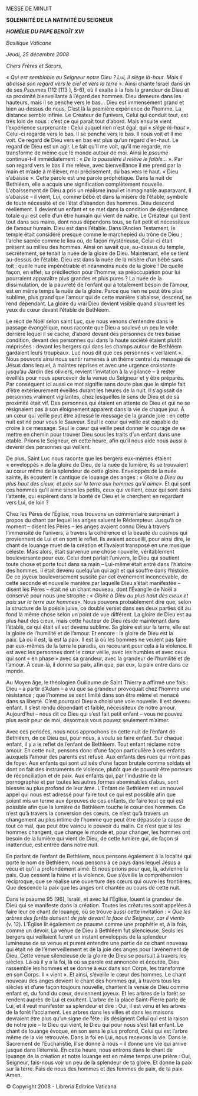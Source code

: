 MESSE DE MINUIT

**SOLENNITÉ DE LA NATIVITÉ DU SEIGNEUR**

***HOMÉLIE DU PAPE BENOÎT XVI***

*Basilique Vaticane*

*Jeudi, 25 décembre 2008*

*Chers Frères et Sœurs,*

« *Qui est semblable au Seigneur notre Dieu ? Lui, il siège là-haut. Mais il abaisse son regard vers le ciel et vers la terre* ». Ainsi chante Israël dans un de ses *Psaumes* (112 [113 ], 5-6), où il exalte à la fois la grandeur de Dieu et sa proximité bienveillante à l’égard des hommes. Dieu demeure dans les hauteurs, mais il se penche vers le bas… Dieu est immensément grand et bien au-dessus de nous. C’est là la première expérience de l’homme. La distance semble infinie. Le Créateur de l’univers, Celui qui conduit tout, est très loin de nous : c’est ce qui paraît tout d’abord. Mais ensuite vient l’expérience surprenante : Celui auquel rien n’est égal, qui « *siège là-haut* », Celui-ci regarde vers le bas. Il se penche vers le bas. Il nous voit et Il me voit. Ce regard de Dieu vers en bas est plus qu’un regard d’en-haut. Le regard de Dieu est un agir. Le fait qu’Il me voit, qu’il me regarde, me transforme de même que le monde autour de moi. Ainsi le *psaume* continue-t-il immédiatement : « *De la poussière il relève le faible…* ». Par son regard vers le bas il me relève, avec bienveillance il me prend par la main et m’aide à m’élever, moi précisément, du bas vers le haut. « Dieu s’abaisse ». Cette parole est une parole prophétique. Dans la nuit de Bethléem, elle a acquis une signification complètement nouvelle. L’abaissement de Dieu a pris un réalisme inouï et inimaginable auparavant. Il s’abaisse – il vient, Lui, comme bébé et dans la misère de l’étable, symbole de toute nécessité et de l’état d’abandon des hommes. Dieu descend réellement. Il devient un enfant et se met dans la condition de dépendance totale qui est celle d’un être humain qui vient de naître. Le Créateur qui tient tout dans ses mains, dont nous dépendons tous, se fait petit et nécessiteux de l’amour humain. Dieu est dans l’étable. Dans l’Ancien Testament, le temple était considéré presque comme le marchepied du trône de Dieu ; l’arche sacrée comme le lieu où, de façon mystérieuse, Celui-ci était présent au milieu des hommes. Ainsi on savait que, au-dessus du temple, secrètement, se tenait la nuée de la gloire de Dieu. Maintenant, elle se tient au-dessus de l’étable. Dieu est dans la nuée de la misère d’un bébé sans toit : quelle nuée impénétrable et néanmoins nuée de la gloire ! De quelle façon, en effet, sa prédilection pour l’homme, sa préoccupation pour lui pourraient apparaître plus grandes et plus pures ? La nuée de la dissimulation, de la pauvreté de l’enfant qui a totalement besoin de l’amour, est en même temps la nuée de la gloire. Parce que rien ne peut être plus sublime, plus grand que l’amour qui de cette manière s’abaisse, descend, se rend dépendant. La gloire du vrai Dieu devient visible quand s’ouvrent les yeux du cœur devant l’étable de Bethléem.

Le récit de Noël selon saint Luc, que nous venons d’entendre dans le passage évangélique, nous raconte que Dieu a soulevé un peu le voile derrière lequel il se cache, d’abord devant des personnes de très basse condition, devant des personnes qui dans la haute société étaient plutôt méprisées : devant les bergers qui dans les champs autour de Bethléem gardaient leurs troupeaux. Luc nous dit que ces personnes « veillaient ». Nous pouvons ainsi nous sentir ramenés à un thème central du message de Jésus dans lequel, à maintes reprises et avec une urgence croissante jusqu’au Jardin des oliviers, revient l’invitation à la vigilance – à rester éveillés pour nous apercevoir de la venue du Seigneur et y être préparés. Par conséquent ici aussi ce mot signifie sans doute plus que le simple fait d’être extérieurement éveillés durant les heures de la nuit. Il s’agissait de personnes vraiment vigilantes, chez lesquelles le sens de Dieu et de sa proximité était vif. Des personnes qui étaient en attente de Dieu et qui ne se résignaient pas à son éloignement apparent dans la vie de chaque jour. À un cœur qui veille peut être adressé le message de la grande joie : en cette nuit est né pour vous le Sauveur. Seul le cœur qui veille est capable de croire à ce message. Seul le cœur qui veille peut donner le courage de se mettre en chemin pour trouver Dieu sous les traits d’un enfant dans une étable. Prions le Seigneur, en cette heure, afin qu’il nous aide nous aussi à devenir des personnes qui veillent.

De plus, Saint Luc nous raconte que les bergers eux-mêmes étaient « enveloppés » de la gloire de Dieu, de la nuée de lumière, ils se trouvaient au cœur même de la splendeur de cette gloire. Enveloppés de la nuée sainte, ils écoutent le cantique de louange des anges : « *Gloire à Dieu au plus haut des cieux, et paix sur la terre aux hommes qu’il aime*». Et qui sont ces hommes qu’il aime sinon les petits, ceux qui veillent, ceux qui sont dans l’attente, qui espèrent dans la bonté de Dieu et le cherchent en regardant vers Lui, de loin ?

Chez les Pères de l’Église, nous trouvons un commentaire surprenant à propos du chant par lequel les anges saluent le Rédempteur. Jusqu’à ce moment – disent les Pères – les anges avaient connu Dieu à travers l’immensité de l’univers, à travers la cohérence et la beauté du cosmos qui proviennent de Lui et en sont le reflet. Ils avaient accueilli, pour ainsi dire, le chant de louange muet de la création et l’avaient transposé en une musique céleste. Mais alors, était survenue une chose nouvelle, véritablement bouleversante pour eux. Celui dont parlait l’univers, le Dieu qui soutient toute chose et porte tout dans sa main – Lui-même était entré dans l’histoire des hommes, il était devenu quelqu’un qui agit et qui souffre dans l’histoire. De ce joyeux bouleversement suscité par cet évènement inconcevable, de cette seconde et nouvelle manière par laquelle Dieu s’était manifestée – disent les Pères – était né un chant nouveau, dont l’Évangile de Noël a conservé pour nous une strophe : « *Gloire à Dieu au plus haut des cieux et paix sur la terre aux hommes*». Nous pouvons probablement dire que, selon la structure de la poésie juive, ce double verset dans ses deux parties dit au fond la même chose selon un point de vue différent. La gloire de Dieu est au plus haut des cieux, mais cette hauteur de Dieu réside maintenant dans l’étable, ce qui était vil est devenu sublime. Sa gloire est sur la terre, elle est la gloire de l’humilité et de l’amour. Et encore : la gloire de Dieu est la paix. Là où il est, là est la paix. Il est là où les hommes ne veulent pas faire par eux-mêmes de la terre le paradis, en recourant pour cela à la violence. Il est avec les personnes dont le cœur veille, avec les humbles et avec ceux qui sont « en phase » avec sa grandeur, avec la grandeur de l’humilité et de l’amour. À ceux-là, il donne sa paix, afin que, par eux, la paix entre dans ce monde.

Au Moyen âge, le théologien Guillaume de Saint Thierry a affirmé une fois : Dieu – à partir d’Adam – a vu que sa grandeur provoquait chez l’homme une résistance ; que l’homme se sent limité dans son être même et menacé dans sa liberté. C’est pourquoi Dieu a choisi une voie nouvelle. Il est devenu enfant. Il s’est rendu dépendant et faible, nécessiteux de notre amour. Aujourd’hui – nous dit ce Dieu qui s’est fait petit enfant – vous ne pouvez plus avoir peur de moi, désormais vous pouvez seulement m’aimer.

Avec ces pensées, nous nous approchons en cette nuit de l’enfant de Bethléem, de ce Dieu qui, pour nous, a voulu se faire enfant. Sur chaque enfant, il y a le reflet de l’enfant de Bethléem. Tout enfant réclame notre amour. En cette nuit, pensons donc d’une façon particulière à ces enfants auxquels l’amour des parents est refusé. Aux enfants des rues qui n’ont pas de foyer. Aux enfants qui sont utilisés d’une façon brutale comme soldats et dont on fait des instruments de violence, plutôt que de pouvoir être porteurs de réconciliation et de paix. Aux enfants qui, par l’industrie de la pornographie et par toutes les autres formes abominables d’abus, sont blessés au plus profond de leur âme. L’Enfant de Bethléem est un nouvel appel qui nous est adressé pour faire tout ce qui est possible afin que soient mis un terme aux épreuves de ces enfants, de faire tout ce qui est possible afin que la lumière de Bethléem touche le cœur des hommes. Ce n’est qu’à travers la conversion des cœurs, ce n’est qu’à travers un changement au plus intime de l’homme que peut être dépassée la cause de tout ce mal, que peut être vaincu le pouvoir du malin. Ce n’est que si les hommes changent, que change le monde et, pour changer, les hommes ont besoin de la lumière qui vient de Dieu, de cette lumière qui, de façon si inattendue, est entrée dans notre nuit.

En parlant de l’enfant de Bethléem, nous pensons également à la localité qui porte le nom de Bethléem, nous pensons à ce pays dans lequel Jésus a vécu et qu’il a profondément aimé. Et nous prions pour que, là, advienne la paix. Que cessent la haine et la violence. Que s’éveille la compréhension réciproque, que se réalise une ouverture des cœurs qui ouvre les frontières. Que descende la paix que les anges ont chantée au cours de cette nuit.

Dans le psaume 95 [96], Israël, et avec lui l’Église, louent la grandeur de Dieu qui se manifeste dans la création. Toutes les créatures sont appelées à faire leur ce chant de louange, où se trouve aussi cette invitation : « *Que les arbres des forêts dansent de joie devant la face du Seigneur, car il vient*» (v. 12). L’Église lit également ce psaume comme une prophétie et, à la fois, comme un devoir. La venue de Dieu à Bethléem fut silencieuse. Seuls les bergers qui veillaient furent un instant enveloppés de la splendeur lumineuse de sa venue et purent entendre une partie de ce chant nouveau qui était né de l’émerveillement et de la joie des anges pour l’avènement de Dieu. Cette venue silencieuse de la gloire de Dieu se poursuit à travers les siècles. Là où il y a la foi, là où sa parole est annoncée et écoutée, Dieu rassemble les hommes et se donne à eux dans son Corps, les transforme en son Corps. Il « vient ». Et ainsi, s’éveille le cœur des hommes. Le chant nouveau des anges devient le chant des hommes qui, à travers tous les siècles et d’une façon toujours nouvelle, chantent la venue de Dieu comme enfant et, du fond du cœur, deviennent joyeux. Et les arbres de la forêt se rendent auprès de Lui et exultent. L’arbre de la place Saint-Pierre parle de Lui, et il veut manifester sa splendeur et dire : Oui, il est venu et les arbres de la forêt l’acclament. Les arbres dans les villes et dans les maisons devraient être plus qu’un signe de fête : ils désignent Celui qui est la raison de notre joie – le Dieu qui vient, le Dieu qui pour nous s’est fait enfant. Le chant de louange évoque, en son sens le plus profond, Celui qui est l’arbre même de la vie retrouvée. Dans la foi en Lui, nous recevons la vie. Dans le Sacrement de l’Eucharistie, il se donne à nous – il donne une vie qui arrive jusque dans l’éternité. En cette heure, nous entrons dans le chant de louange de la création et notre louange est en même temps une prière : Oui, Seigneur, fais-nous voir un peu de la splendeur de ta gloire. Et donne la paix sur la terre. Fais de nous des hommes et des femmes de paix, de ta paix. Amen.

© Copyright 2008 - Libreria Editrice Vaticana